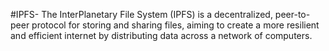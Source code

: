 #IPFS-
The InterPlanetary File System (IPFS) is a decentralized, peer-to-peer protocol for storing and sharing files, aiming to create a more resilient and efficient internet by distributing data across a network of computers. 
